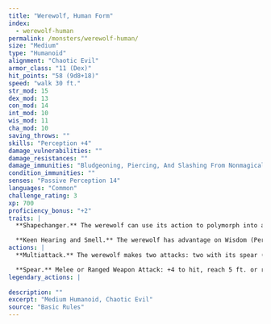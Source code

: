 ```yaml
---
title: "Werewolf, Human Form"
index:
  - werewolf-human
permalink: /monsters/werewolf-human/
size: "Medium"
type: "Humanoid"
alignment: "Chaotic Evil"
armor_class: "11 (Dex)"
hit_points: "58 (9d8+18)"
speed: "walk 30 ft."
str_mod: 15
dex_mod: 13
con_mod: 14
int_mod: 10
wis_mod: 11
cha_mod: 10
saving_throws: ""
skills: "Perception +4"
damage_vulnerabilities: ""
damage_resistances: ""
damage_immunities: "Bludgeoning, Piercing, And Slashing From Nonmagical Weapons That Aren'T Silvered"
condition_immunities: ""
senses: "Passive Perception 14"
languages: "Common"
challenge_rating: 3
xp: 700
proficiency_bonus: "+2"
traits: |
  **Shapechanger.** The werewolf can use its action to polymorph into a wolf-humanoid hybrid or into a wolf, or back into its true form, which is humanoid. Its statistics, other than its AC, are the same in each form. Any equipment it is wearing or carrying isn't transformed. It reverts to its true form if it dies.

  **Keen Hearing and Smell.** The werewolf has advantage on Wisdom (Perception) checks that rely on hearing or smell.
actions: |
  **Multiattack.** The werewolf makes two attacks: two with its spear (humanoid form) or one with its bite and one with its claws (hybrid form).

  **Spear.** Melee or Ranged Weapon Attack: +4 to hit, reach 5 ft. or range 20/60 ft., one creature. Hit: 5 (1d6 + 2) piercing damage, or 6 (1d8 + 2) piercing damage if used with two hands to make a melee attack.  
legendary_actions: |
  
description: ""
excerpt: "Medium Humanoid, Chaotic Evil"
source: "Basic Rules"
---
```

